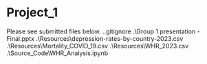 # Project_1

Please see submitted files below.
.\.gitignore
.\Group 1 presentation - Final.pptx
.\Resources\depression-rates-by-country-2023.csv
.\Resources\Mortality_COVID_19.csv
.\Resources\WHR_2023.csv
.\Source_Code\WHR_Analysis.ipynb
